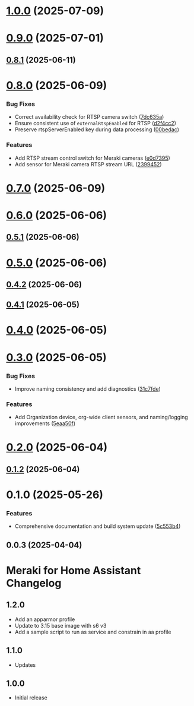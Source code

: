 # [1.0.0](https://github.com/brewmarsh/meraki-homeassistant/compare/v0.9.0...v1.0.0) (2025-07-09)



# [0.9.0](https://github.com/brewmarsh/meraki-homeassistant/compare/v0.8.1...v0.9.0) (2025-07-01)



## [0.8.1](https://github.com/brewmarsh/meraki-homeassistant/compare/v0.8.0...v0.8.1) (2025-06-11)



# [0.8.0](https://github.com/brewmarsh/meraki-homeassistant/compare/v0.7.0...v0.8.0) (2025-06-09)


### Bug Fixes

* Correct availability check for RTSP camera switch ([7dc635a](https://github.com/brewmarsh/meraki-homeassistant/commit/7dc635a24fc48d61141720cdb5b7ea62a85e789d))
* Ensure consistent use of `externalRtspEnabled` for RTSP ([d2f4cc2](https://github.com/brewmarsh/meraki-homeassistant/commit/d2f4cc2c48ac843519354be1dd68fcf3306bf134))
* Preserve rtspServerEnabled key during data processing ([00bedac](https://github.com/brewmarsh/meraki-homeassistant/commit/00bedacb224aefc8c2094aadf122d252a6d99b6b))


### Features

* Add RTSP stream control switch for Meraki cameras ([e0d7395](https://github.com/brewmarsh/meraki-homeassistant/commit/e0d7395c0506385d21440a310b0c68b2a0644bef))
* Add sensor for Meraki camera RTSP stream URL ([2399452](https://github.com/brewmarsh/meraki-homeassistant/commit/23994525be73df90daf9f414aa1ad84a111d32b4))



# [0.7.0](https://github.com/brewmarsh/meraki-homeassistant/compare/v0.6.0...v0.7.0) (2025-06-09)



# [0.6.0](https://github.com/brewmarsh/meraki-homeassistant/compare/v0.5.1...v0.6.0) (2025-06-06)



## [0.5.1](https://github.com/brewmarsh/meraki-homeassistant/compare/v0.5.0...v0.5.1) (2025-06-06)



# [0.5.0](https://github.com/brewmarsh/meraki-homeassistant/compare/v0.4.2...v0.5.0) (2025-06-06)



## [0.4.2](https://github.com/brewmarsh/meraki-homeassistant/compare/v0.4.1...v0.4.2) (2025-06-06)



## [0.4.1](https://github.com/brewmarsh/meraki-homeassistant/compare/v0.4.0...v0.4.1) (2025-06-05)



# [0.4.0](https://github.com/brewmarsh/meraki-homeassistant/compare/v0.3.0...v0.4.0) (2025-06-05)



# [0.3.0](https://github.com/brewmarsh/meraki-homeassistant/compare/v0.2.0...v0.3.0) (2025-06-05)


### Bug Fixes

* Improve naming consistency and add diagnostics ([31c7fde](https://github.com/brewmarsh/meraki-homeassistant/commit/31c7fde03ccd248015fd2041c86232e6eacc9b14))


### Features

* Add Organization device, org-wide client sensors, and naming/logging improvements ([5eaa50f](https://github.com/brewmarsh/meraki-homeassistant/commit/5eaa50f10517498d31d2f957b4689ac6a6d7834e))



# [0.2.0](https://github.com/brewmarsh/meraki-homeassistant/compare/v0.1.2...v0.2.0) (2025-06-04)



## [0.1.2](https://github.com/brewmarsh/meraki-homeassistant/compare/v0.1.1...v0.1.2) (2025-06-04)



# 0.1.0 (2025-05-26)


### Features

* Comprehensive documentation and build system update ([5c553b4](https://github.com/brewmarsh/meraki-homeassistant/commit/5c553b4c2873f9720c5190641f750fa06e2d78b4))



## 0.0.3 (2025-04-04)



# Meraki for Home Assistant Changelog

## 1.2.0

- Add an apparmor profile
- Update to 3.15 base image with s6 v3
- Add a sample script to run as service and constrain in aa profile

## 1.1.0

- Updates

## 1.0.0

- Initial release
